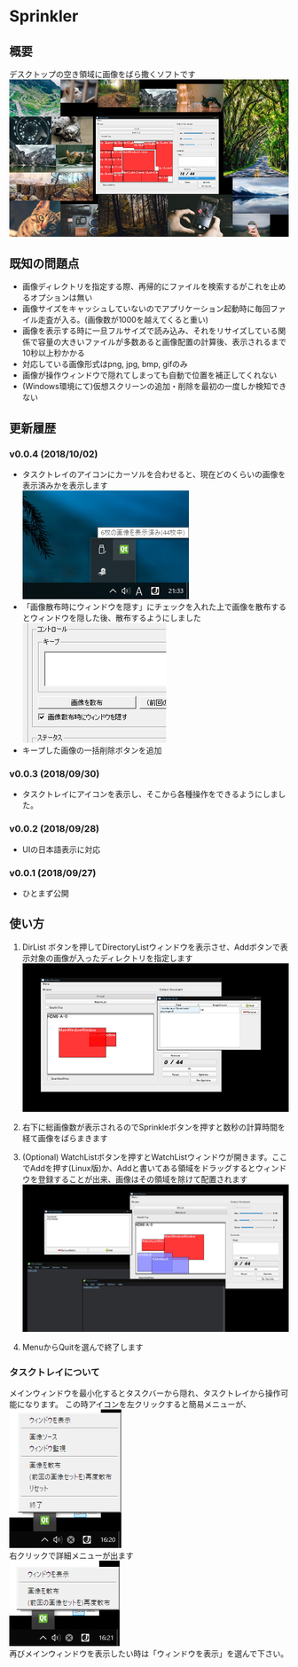 # Sprinkler

## 概要
デスクトップの空き領域に画像をばら撒くソフトです
![](https://github.com/degarashi/sprinkler/blob/images/sprinkler_sc0.jpg)

## 既知の問題点
* 画像ディレクトリを指定する際、再帰的にファイルを検索するがこれを止めるオプションは無い
* 画像サイズをキャッシュしていないのでアプリケーション起動時に毎回ファイル走査が入る。(画像数が1000を越えてくると重い)
* 画像を表示する時に一旦フルサイズで読み込み、それをリサイズしている関係で容量の大きいファイルが多数あると画像配置の計算後、表示されるまで10秒以上秒かかる
* 対応している画像形式はpng, jpg, bmp, gifのみ
* 画像が操作ウィンドウで隠れてしまっても自動で位置を補正してくれない
* (Windows環境にて)仮想スクリーンの追加・削除を最初の一度しか検知できない

## 更新履歴
### v0.0.4 (2018/10/02)
* タスクトレイのアイコンにカーソルを合わせると、現在どのくらいの画像を表示済みかを表示します  
![v004_indicator](https://github.com/degarashi/sprinkler/blob/images/sprinkler_v004_indicator.png)  
* 「画像散布時にウィンドウを隠す」にチェックを入れた上で画像を散布するとウィンドウを隠した後、散布するようにしました  
![v004_hide](https://github.com/degarashi/sprinkler/blob/images/sprinkler_v004_hide.png)  
* キープした画像の一括削除ボタンを追加

### v0.0.3 (2018/09/30)
* タスクトレイにアイコンを表示し、そこから各種操作をできるようにしました。

### v0.0.2 (2018/09/28)
* UIの日本語表示に対応

### v0.0.1 (2018/09/27)
* ひとまず公開

## 使い方
1. DirList ボタンを押してDirectoryListウィンドウを表示させ、Addボタンで表示対象の画像が入ったディレクトリを指定します
![](https://github.com/degarashi/sprinkler/blob/images/sprinkler_sc2.jpg)

2. 右下に総画像数が表示されるのでSprinkleボタンを押すと数秒の計算時間を経て画像をばらまきます

3. (Optional) WatchListボタンを押すとWatchListウィンドウが開きます。ここでAddを押す(Linux版)か、Addと書いてある領域をドラッグするとウィンドウを登録することが出来、画像はその領域を除けて配置されます
![](https://github.com/degarashi/sprinkler/blob/images/sprinkler_sc1.jpg)

4. MenuからQuitを選んで終了します

### タスクトレイについて
メインウィンドウを最小化するとタスクバーから隠れ、タスクトレイから操作可能になります。
この時アイコンを左クリックすると簡易メニューが、  
![Tasktray-MenuL](https://github.com/degarashi/sprinkler/blob/images/sprinkler_v003_menu0.png)  
右クリックで詳細メニューが出ます  
![Tasktray-MenuR](https://github.com/degarashi/sprinkler/blob/images/sprinkler_v003_menu1.png)  
再びメインウィンドウを表示したい時は「ウィンドウを表示」を選んで下さい。
